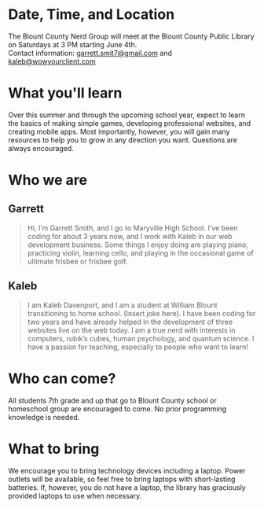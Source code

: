 # Date, Time, and Location
The Blount County Nerd Group will meet at the Blount County Public Library on Saturdays at 3 PM starting June 4th.  
Contact information: garrett.smit7@gmail.com and kaleb@wowyourclient.com


# What you'll learn
Over this summer and through the upcoming school year, expect to learn the basics of making simple games, developing professional websites, and creating mobile apps.  Most importantly, however, you will gain many resources to help you to grow in any direction you want.  Questions are always encouraged.


# Who we are
## Garrett
> Hi, I’m Garrett Smith, and I go to Maryville High School.  I’ve been coding for about 3 years now, and I work with Kaleb in our web development business.  Some things I enjoy doing are playing piano, practicing violin, learning cello, and playing in the occasional game of ultimate frisbee or frisbee golf.  

## Kaleb
> I am Kaleb Davenport, and I am a student at William Blount transitioning to home school.  (Insert joke here). I have been coding for two years and have already helped in the development of three websites live on the web today.  I am a true nerd with interests in computers, rubik’s cubes, human psychology, and quantum science.  I have a passion for teaching, especially to people who want to learn!


# Who can come?
All students 7th grade and up that go to Blount County school or homeschool group are encouraged to come.  No prior programming knowledge is needed.  


# What to bring
We encourage you to bring technology devices including a laptop.  Power outlets will be available, so feel free to bring laptops with short-lasting batteries.  If, however, you do not have a laptop, the library has graciously provided laptops to use when necessary.
